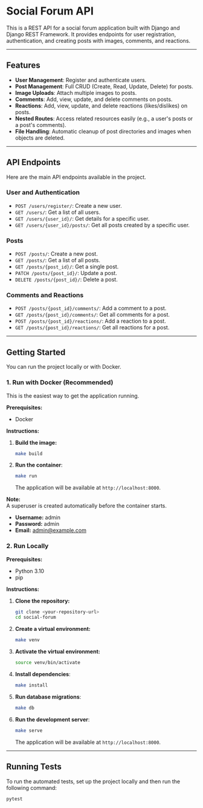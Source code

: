 # Social Forum API

This is a REST API for a social forum application built with Django and Django REST Framework. It provides endpoints for user registration, authentication, and creating posts with images, comments, and reactions.

---

## Features

* **User Management**: Register and authenticate users.
* **Post Management**: Full CRUD (Create, Read, Update, Delete) for posts.
* **Image Uploads**: Attach multiple images to posts.
* **Comments**: Add, view, update, and delete comments on posts.
* **Reactions**: Add, view, update, and delete reactions (likes/dislikes) on posts.
* **Nested Routes**: Access related resources easily (e.g., a user's posts or a post's comments).
* **File Handling**: Automatic cleanup of post directories and images when objects are deleted.

---

## API Endpoints

Here are the main API endpoints available in the project.

### User and Authentication

* `POST /users/register/`: Create a new user.
* `GET /users/`: Get a list of all users.
* `GET /users/{user_id}/`: Get details for a specific user.
* `GET /users/{user_id}/posts/`: Get all posts created by a specific user.

### Posts

* `POST /posts/`: Create a new post.
* `GET /posts/`: Get a list of all posts.
* `GET /posts/{post_id}/`: Get a single post.
* `PATCH /posts/{post_id}/`: Update a post.
* `DELETE /posts/{post_id}/`: Delete a post.

### Comments and Reactions

* `POST /posts/{post_id}/comments/`: Add a comment to a post.
* `GET /posts/{post_id}/comments/`: Get all comments for a post.
* `POST /posts/{post_id}/reactions/`: Add a reaction to a post.
* `GET /posts/{post_id}/reactions/`: Get all reactions for a post.

---

## Getting Started

You can run the project locally or with Docker.

### 1. Run with Docker (Recommended)

This is the easiest way to get the application running.

**Prerequisites:**
* Docker

**Instructions:**
1.  **Build the image:**
    ```sh
    make build
    ```
2.  **Run the container**:
    ```sh
    make run
    ```
    The application will be available at `http://localhost:8000`.

**Note:**  
A superuser is created automatically before the container starts.  
- **Username:** admin  
- **Password:** admin  
- **Email:** admin@example.com

### 2. Run Locally

**Prerequisites:**
* Python 3.10
* pip

**Instructions:**
1.  **Clone the repository:**
    ```sh
    git clone <your-repository-url>
    cd social-forum
    ```
2.  **Create a virtual environment:**
    ```sh
    make venv
    ```
3.  **Activate the virtual environment:**
    ```sh
    source venv/bin/activate
    ```
4.  **Install dependencies**:
    ```sh
    make install
    ```
5.  **Run database migrations**:
    ```sh
    make db
    ```
6.  **Run the development server**:
    ```sh
    make serve
    ```
    The application will be available at `http://localhost:8000`.

---

## Running Tests

To run the automated tests, set up the project locally and then run the following command:

```sh
pytest
